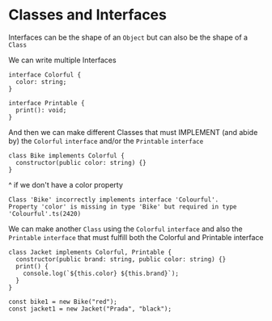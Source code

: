 # Classes and Interfaces

Interfaces can be the shape of an `Object` but can also be the shape of a `Class`

We can write multiple Interfaces

```
interface Colorful {
  color: string;
}

interface Printable {
  print(): void;
}
```

And then we can make different Classes that must IMPLEMENT (and abide by) the `Colorful` `interface` and/or the `Printable` `interface`

```
class Bike implements Colorful {
  constructor(public color: string) {}
}
```

^ if we don't have a color property

```
Class 'Bike' incorrectly implements interface 'Colourful'.
Property 'color' is missing in type 'Bike' but required in type 'Colourful'.ts(2420)
```

We can make another `Class` using the `Colorful` `interface` and also the `Printable` `interface`
that must fulfill both the Colorful and Printable interface

```
class Jacket implements Colorful, Printable {
  constructor(public brand: string, public color: string) {}
  print() {
    console.log(`${this.color} ${this.brand}`);
  }
}
```

```
const bike1 = new Bike("red");
const jacket1 = new Jacket("Prada", "black");
```
